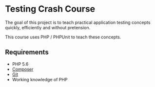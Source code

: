 # Testing Crash Course
The goal of this project is to teach practical application testing concepts quickly, efficiently and without pretension.

This course uses PHP / PHPUnit to teach these concepts.

## Requirements
* PHP 5.6
* [Composer](https://getcomposer.org/)
* [Git](https://git-scm.com/)
* Working knowledge of PHP
